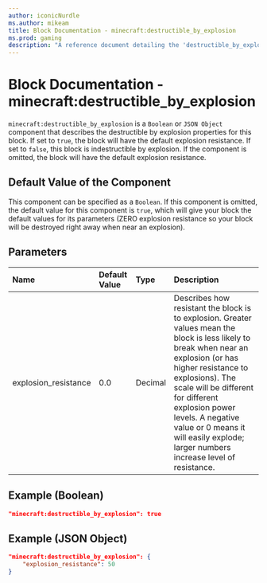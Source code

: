 ```yaml
---
author: iconicNurdle
ms.author: mikeam
title: Block Documentation - minecraft:destructible_by_explosion
ms.prod: gaming
description: "A reference document detailing the 'destructible_by_explosion' block component"
---
```


# Block Documentation - minecraft:destructible_by_explosion

`minecraft:destructible_by_explosion` is a `Boolean` or `JSON Object` component that describes the destructible by explosion properties for this block. If set to `true`, the block will have the default explosion resistance. If set to `false`, this block is indestructible by explosion. If the component is omitted, the block will have the default explosion resistance.

## Default Value of the Component

This component can be specified as a `Boolean`. If this component is omitted, the default value for this component is `true`, which will give your block the default values for its parameters (ZERO explosion resistance so your block will be destroyed right away when near an explosion).

## Parameters

|Name |Default Value |Type |Description|
|:----|:----|:----|:----|
|explosion_resistance|0.0| Decimal|Describes how resistant the block is to explosion. Greater values mean the block is less likely to break when near an explosion (or has higher resistance to explosions). The scale will be different for different explosion power levels. A negative value or 0 means it will easily explode; larger numbers increase level of resistance.|

## Example (Boolean)

```json
"minecraft:destructible_by_explosion": true
```

## Example (JSON Object)

```json
"minecraft:destructible_by_explosion": {
    "explosion_resistance": 50
}
```
